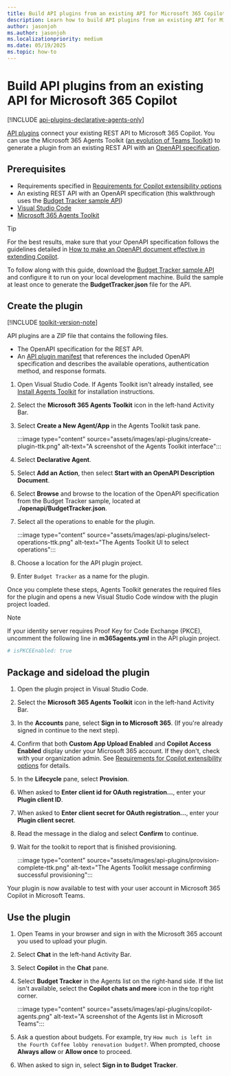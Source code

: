```yaml
---
title: Build API plugins from an existing API for Microsoft 365 Copilot
description: Learn how to build API plugins from an existing API for Microsoft 365 Copilot
author: jasonjoh
ms.author: jasonjoh
ms.localizationpriority: medium
ms.date: 05/19/2025
ms.topic: how-to
---
```


<!-- markdownlint-disable MD024 MD051 -->

# Build API plugins from an existing API for Microsoft 365 Copilot

[!INCLUDE [api-plugins-declarative-agents-only](includes/api-plugins-declarative-agents-only.md)]

[API plugins](overview-api-plugins.md) connect your existing REST API to Microsoft 365 Copilot. You can use the Microsoft 365 Agents Toolkit ([an evolution of Teams Toolkit](https://aka.ms/M365AgentsToolkit)) to generate a plugin from an existing REST API with an [OpenAPI specification](https://www.openapis.org/what-is-openapi).

## Prerequisites

- Requirements specified in [Requirements for Copilot extensibility options](prerequisites.md#requirements-for-copilot-extensibility-options)
- An existing REST API with an OpenAPI specification (this walkthrough uses the [Budget Tracker sample API](https://github.com/microsoftgraph/msgraph-sample-copilot-plugin))
- [Visual Studio Code](https://code.visualstudio.com/)
- [Microsoft 365 Agents Toolkit](https://aka.ms/M365AgentsToolkit)

> [!TIP]
> For the best results, make sure that your OpenAPI specification follows the guidelines detailed in [How to make an OpenAPI document effective in extending Copilot](openapi-document-guidance.md).

To follow along with this guide, download the [Budget Tracker sample API](https://github.com/microsoftgraph/msgraph-sample-copilot-plugin) and configure it to run on your local development machine. Build the sample at least once to generate the **BudgetTracker.json** file for the API.

## Create the plugin

[!INCLUDE [toolkit-version-note](includes/toolkit-version-note.md)]

API plugins are a ZIP file that contains the following files.

- The OpenAPI specification for the REST API.
- An [API plugin manifest](api-plugin-manifest.md) that references the included OpenAPI specification and describes the available operations, authentication method, and response formats.

1. Open Visual Studio Code. If Agents Toolkit isn't already installed, see [Install Agents Toolkit](/microsoftteams/platform/toolkit/install-teams-toolkit) for installation instructions.

1. Select the **Microsoft 365 Agents Toolkit** icon in the left-hand Activity Bar.

1. Select **Create a New Agent/App** in the Agents Toolkit task pane.

    :::image type="content" source="assets/images/api-plugins/create-plugin-ttk.png" alt-text="A screenshot of the Agents Toolkit interface":::

1. Select **Declarative Agent**.

1. Select **Add an Action**, then select **Start with an OpenAPI Description Document**.

1. Select **Browse** and browse to the location of the OpenAPI specification from the Budget Tracker sample, located at **./openapi/BudgetTracker.json**.

1. Select all the operations to enable for the plugin.

    :::image type="content" source="assets/images/api-plugins/select-operations-ttk.png" alt-text="The Agents Toolkit UI to select operations":::

1. Choose a location for the API plugin project.

1. Enter `Budget Tracker` as a name for the plugin.

Once you complete these steps, Agents Toolkit generates the required files for the plugin and opens a new Visual Studio Code window with the plugin project loaded.

> [!NOTE]
> If your identity server requires Proof Key for Code Exchange (PKCE), uncomment the following line in **m365agents.yml** in the API plugin project.
>
> ```yml
> # isPKCEEnabled: true
> ```

## Package and sideload the plugin

1. Open the plugin project in Visual Studio Code.

1. Select the **Microsoft 365 Agents Toolkit** icon in the left-hand Activity Bar.

1. In the **Accounts** pane, select **Sign in to Microsoft 365**. (If you're already signed in continue to the next step).

1. Confirm that both **Custom App Upload Enabled** and **Copilot Access Enabled** display under your Microsoft 365 account. If they don't, check with your organization admin. See [Requirements for Copilot extensibility options](prerequisites.md#requirements-for-copilot-extensibility-options) for details.

1. In the **Lifecycle** pane, select **Provision**.

1. When asked to **Enter client id for OAuth registration...**, enter your **Plugin client ID**.

1. When asked to **Enter client secret for OAuth registration...**, enter your **Plugin client secret**.

1. Read the message in the dialog and select **Confirm** to continue.

1. Wait for the toolkit to report that is finished provisioning.

    :::image type="content" source="assets/images/api-plugins/provision-complete-ttk.png" alt-text="The Agents Toolkit message confirming successful provisioning":::

Your plugin is now available to test with your user account in Microsoft 365 Copilot in Microsoft Teams.

## Use the plugin

1. Open Teams in your browser and sign in with the Microsoft 365 account you used to upload your plugin.

1. Select **Chat** in the left-hand Activity Bar.

1. Select **Copilot** in the **Chat** pane.

1. Select **Budget Tracker** in the Agents list on the right-hand side. If the list isn't available, select the **Copilot chats and more** icon in the top right corner.

    :::image type="content" source="assets/images/api-plugins/copilot-agents.png" alt-text="A screenshot of the Agents list in Microsoft Teams":::

1. Ask a question about budgets. For example, try `How much is left in the Fourth Coffee lobby renovation budget?`. When prompted, choose **Always allow** or **Allow once** to proceed.

1. When asked to sign in, select **Sign in to Budget Tracker**.
